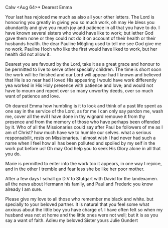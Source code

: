  Calw <Aug 64>*
Dearest Emma

Your last has rejoiced me much as also all your other letters. The Lord is honouring you greatly in giving you so much work, oh may He bless you abundantly and give you much joy and patience in all that you have to do. 
I have known several sisters who would have like to work; but iether God gave them none or they could not do it on account of their health or their husbands health. the dear Pauline Mögling used to tell me see God give me no work. Pauline Hoch who like the first would have liked to work, but her health did not allow it.

Dearest you are favourd by the Lord, take it as a great grace and honour to be permitted to live to serve other specially children. The time is short soon the work will be finished and our Lord will appear had I known and believed that He is so near had I loved His appearing I would have work differently yea worked in His Holy presence with patience and love; and would not have to mourn and repent over so many unworthy deeds, over so much want of patience and love.

Oh dearest Emma how humbling is it to look and think of a past life spent as one say in the service of the Lord, as for me I can only say pardon me, wash me, cover all the evil I have done in thy wignard remouve it from thy presence and from the memory of those who have perhaps been offended by it. Who of all the Missionaries could say after Paul be followers of me as I am of Christ? how much have we to humble our selves. what a serious responsabilit‚ rests on Missionaries. I almost wish I had never had such a name when I feel how all has been polluted and spoiled by my self in the work put before us! Oh may God help you to seek His Glory alone in all that you do.

Marie is permitted to enter into the work too it appears, in one way I rejoice, and in the other I tremble and fear less she be like her poor mother.

After a few days I schall go D.V to Stutgart with David for the landexamen. all the news about Hermann his family, and Paul and Frederic you know already I am sure.

Please give my love to all those who remember me black and white. but specially to your beloved partner. It is natural that you feel some what anxious about the little boy you have charge of. I have often felt so when my husband was not at home and the little ones were not well; but it is as you say a want of faith. Adieu my beloved Sister
 yours Julie Gundert
